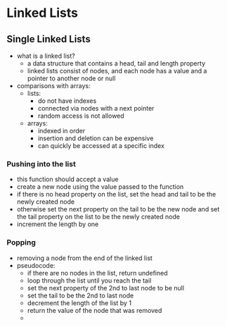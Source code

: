 # Linked Lists

## Single Linked Lists
- what is a linked list?
  - a data structure that contains a head, tail and length property
  - linked lists consist of nodes, and each node has a value and a pointer to another node or null
- comparisons with arrays:
  - lists:
    - do not have indexes
    - connected via nodes with a next pointer
    - random access is not allowed
  - arrays:
    - indexed in order
    - insertion and deletion can be expensive
    - can quickly be accessed at a specific index
  
### Pushing into the list
- this function should accept a value
- create a new node using the value passed to the function
- if there is no head property on the list, set the head and tail to be the newly created node
- otherwise set the next property on the tail to be the new node and set the tail property on the list to be the newly created node
- increment the length by one 

### Popping
- removing a node from the end of the linked list
- pseudocode:
  - if there are no nodes in the list, return undefined 
  - loop through the list until you reach the tail
  - set the next property of the 2nd to last node to be null
  - set the tail to be the 2nd to last node
  - decrement the length of the list by 1
  - return the value of the node that was removed
  - 

